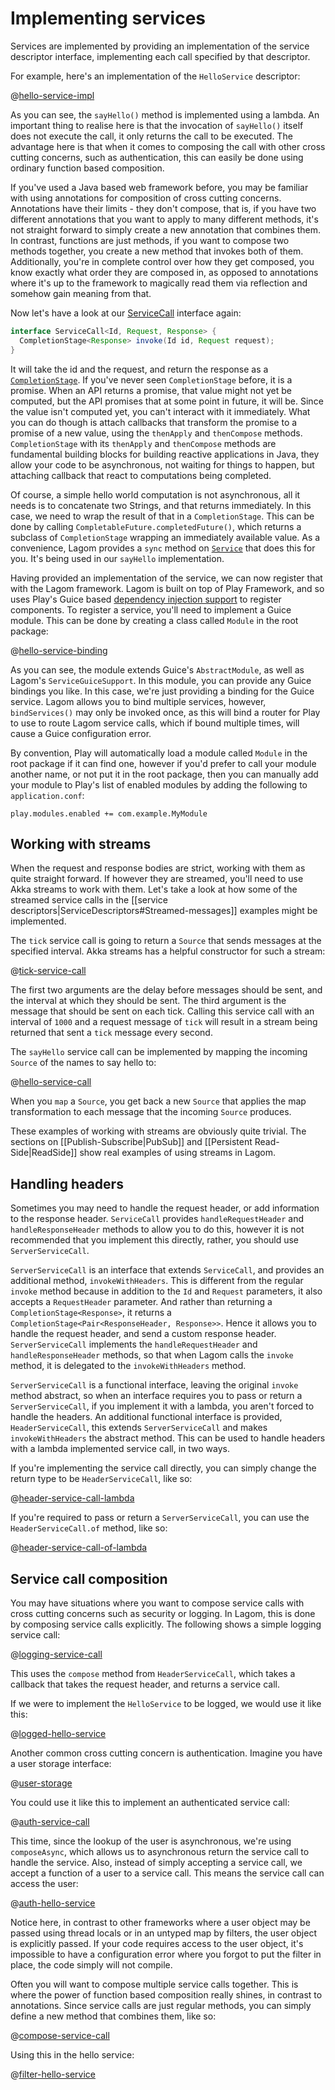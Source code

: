 # Implementing services

Services are implemented by providing an implementation of the service descriptor interface, implementing each call specified by that descriptor.

For example, here's an implementation of the `HelloService` descriptor:

@[hello-service-impl](code/docs/services/HelloServiceImpl.java)

As you can see, the `sayHello()` method is implemented using a lambda.  An important thing to realise here is that the invocation of `sayHello()` itself does not execute the call, it only returns the call to be executed.  The advantage here is that when it comes to composing the call with other cross cutting concerns, such as authentication, this can easily be done using ordinary function based composition.

If you've used a Java based web framework before, you may be familiar with using annotations for composition of cross cutting concerns.  Annotations have their limits - they don't compose, that is, if you have two different annotations that you want to apply to many different methods, it's not straight forward to simply create a new annotation that combines them.  In contrast, functions are just methods, if you want to compose two methods together, you create a new method that invokes both of them.  Additionally, you're in complete control over how they get composed, you know exactly what order they are composed in, as opposed to annotations where it's up to the framework to magically read them via reflection and somehow gain meaning from that.

Now let's have a look at our [ServiceCall](api/java/com/lightbend/lagom/javadsl/api/ServiceCall.html) interface again:

```java
interface ServiceCall<Id, Request, Response> {
  CompletionStage<Response> invoke(Id id, Request request);
}
```

It will take the id and the request, and return the response as a [`CompletionStage`](https://docs.oracle.com/javase/8/docs/api/java/util/concurrent/CompletionStage.html).  If you've never seen `CompletionStage` before, it is a promise.  When an API returns a promise, that value might not yet be computed, but the API promises that at some point in future, it will be.  Since the value isn't computed yet, you can't interact with it immediately.  What you can do though is attach callbacks that transform the promise to a promise of a new value, using the `thenApply` and `thenCompose` methods.  `CompletionStage` with its `thenApply` and `thenCompose` methods are fundamental building blocks for building reactive applications in Java, they allow your code to be asynchronous, not waiting for things to happen, but attaching callback that react to computations being completed.

Of course, a simple hello world computation is not asynchronous, all it needs is to concatenate two Strings, and that returns immediately.  In this case, we need to wrap the result of that in a `CompletionStage`.  This can be done by calling `CompletableFuture.completedFuture()`, which returns a subclass of `CompletionStage` wrapping an immediately available value.  As a convenience, Lagom provides a `sync` method on [`Service`](api/java/com/lightbend/lagom/javadsl/api/Service.html) that does this for you.  It's being used in our `sayHello` implementation.

Having provided an implementation of the service, we can now register that with the Lagom framework.  Lagom is built on top of Play Framework, and so uses Play's Guice based [dependency injection support](https://playframework.com/documentation/2.5.x/JavaDependencyInjection) to register components.  To register a service, you'll need to implement a Guice module.  This can be done by creating a class called `Module` in the root package:

@[hello-service-binding](code/docs/services/server/Module.java)

As you can see, the module extends Guice's `AbstractModule`, as well as Lagom's `ServiceGuiceSupport`.  In this module, you can provide any Guice bindings you like.  In this case, we're just providing a binding for the Guice service.  Lagom allows you to bind multiple services, however, `bindServices()` may only be invoked once, as this will bind a router for Play to use to route Lagom service calls, which if bound multiple times, will cause a Guice configuration error.

By convention, Play will automatically load a module called `Module` in the root package if it can find one, however if you'd prefer to call your module another name, or not put it in the root package, then you can manually add your module to Play's list of enabled modules by adding the following to `application.conf`:

    play.modules.enabled += com.example.MyModule

## Working with streams

When the request and response bodies are strict, working with them as quite straight forward.  If however they are streamed, you'll need to use Akka streams to work with them.  Let's take a look at how some of the streamed service calls in the [[service descriptors|ServiceDescriptors#Streamed-messages]] examples might be implemented.

The `tick` service call is going to return a `Source` that sends messages at the specified interval.  Akka streams has a helpful constructor for such a stream:

@[tick-service-call](code/docs/services/ServiceImplementation.java)

The first two arguments are the delay before messages should be sent, and the interval at which they should be sent.  The third argument is the message that should be sent on each tick.  Calling this service call with an interval of `1000` and a request message of `tick` will result in a stream being returned that sent a `tick` message every second.

The `sayHello` service call can be implemented by mapping the incoming `Source` of the names to say hello to:

@[hello-service-call](code/docs/services/ServiceImplementation.java)

When you `map` a `Source`, you get back a new `Source` that applies the map transformation to each message that the incoming `Source` produces.

These examples of working with streams are obviously quite trivial.  The sections on [[Publish-Subscribe|PubSub]] and [[Persistent Read-Side|ReadSide]] show real examples of using streams in Lagom.

## Handling headers

Sometimes you may need to handle the request header, or add information to the response header.  `ServiceCall` provides `handleRequestHeader` and `handleResponseHeader` methods to allow you to do this, however it is not recommended that you implement this directly, rather, you should use `ServerServiceCall`.

`ServerServiceCall` is an interface that extends `ServiceCall`, and provides an additional method, `invokeWithHeaders`.  This is different from the regular `invoke` method because in addition to the `Id` and `Request` parameters, it also accepts a `RequestHeader` parameter.  And rather than returning a `CompletionStage<Response>`, it returns a `CompletionStage<Pair<ResponseHeader, Response>>`.  Hence it allows you to handle the request header, and send a custom response header.  `ServerServiceCall` implements the `handleRequestHeader` and `handleResponseHeader` methods, so that when Lagom calls the `invoke` method, it is delegated to the `invokeWithHeaders` method.

`ServerServiceCall` is a functional interface, leaving the original `invoke` method abstract, so when an interface requires you to pass or return a `ServerServiceCall`, if you implement it with a lambda, you aren't forced to handle the headers.  An additional functional interface is provided, `HeaderServiceCall`, this extends `ServerServiceCall` and makes `invokeWithHeaders` the abstract method.  This can be used to handle headers with a lambda implemented service call, in two ways.

If you're implementing the service call directly, you can simply change the return type to be `HeaderServiceCall`, like so:

@[header-service-call-lambda](code/docs/services/ServiceImplementation.java)

If you're required to pass or return a `ServerServiceCall`, you can use the `HeaderServiceCall.of` method, like so:

@[header-service-call-of-lambda](code/docs/services/ServiceImplementation.java)

## Service call composition

You may have situations where you want to compose service calls with cross cutting concerns such as security or logging.  In Lagom, this is done by composing service calls explicitly.  The following shows a simple logging service call:

@[logging-service-call](code/docs/services/ServiceImplementation.java)

This uses the `compose` method from `HeaderServiceCall`, which takes a callback that takes the request header, and returns a service call.

If we were to implement the `HelloService` to be logged, we would use it like this:

@[logged-hello-service](code/docs/services/ServiceImplementation.java)

Another common cross cutting concern is authentication.  Imagine you have a user storage interface:

@[user-storage](code/docs/services/ServiceImplementation.java)

You could use it like this to implement an authenticated service call:

@[auth-service-call](code/docs/services/ServiceImplementation.java)

This time, since the lookup of the user is asynchronous, we're using `composeAsync`, which allows us to asynchronous return the service call to handle the service.  Also, instead of simply accepting a service call, we accept a function of a user to a service call.  This means the service call can access the user:

@[auth-hello-service](code/docs/services/ServiceImplementation.java)

Notice here, in contrast to other frameworks where a user object may be passed using thread locals or in an untyped map by filters, the user object is explicitly passed.  If your code requires access to the user object, it's impossible to have a configuration error where you forgot to put the filter in place, the code simply will not compile.

Often you will want to compose multiple service calls together.  This is where the power of function based composition really shines, in contrast to annotations.  Since service calls are just regular methods, you can simply define a new method that combines them, like so:

@[compose-service-call](code/docs/services/ServiceImplementation.java)

Using this in the hello service:

@[filter-hello-service](code/docs/services/ServiceImplementation.java)
